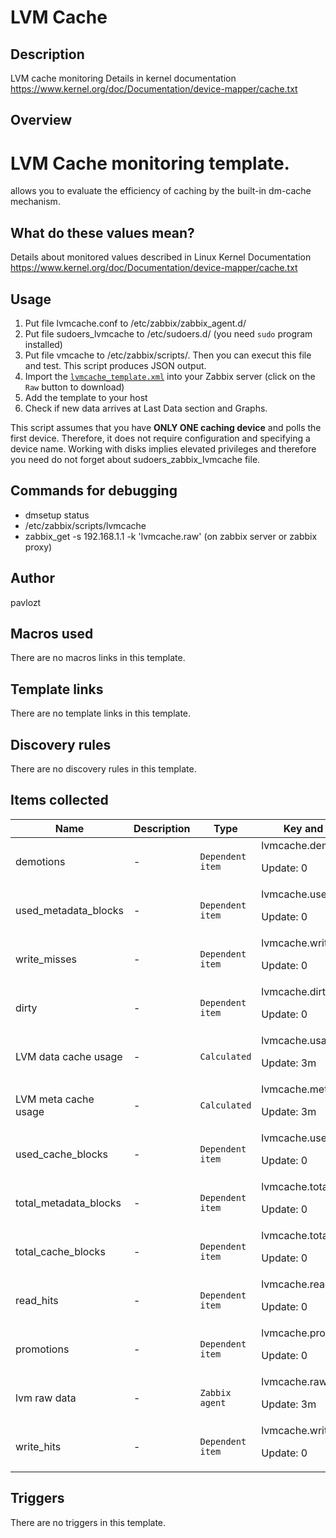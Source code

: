 # LVM Cache

## Description

LVM cache monitoring Details in kernel documentation https://www.kernel.org/doc/Documentation/device-mapper/cache.txt

## Overview

LVM Cache monitoring template.
==============================


 allows you to evaluate the efficiency of caching by the built-in dm-cache mechanism.


**What do these values mean?**
------------------------------


Details about monitored values described in Linux Kernel Documentation <https://www.kernel.org/doc/Documentation/device-mapper/cache.txt>


**Usage**
---------


1. Put file lvmcache.conf to /etc/zabbix/zabbix\_agent.d/
2. Put file sudoers\_lvmcache to /etc/sudoers.d/ (you need `sudo` program installed)
3. Put file vmcache to /etc/zabbix/scripts/. Then you can execut this file and test. This script produces JSON output.
4. Import the [`lvmcache_template.xml`](https://github.com/pavlozt/somezabbixtemplates/blob/master/lvmcache/lvmcache_template.xml) into your Zabbix server (click on the `Raw` button to download)
5. Add the template to your host
6. Check if new data arrives at Last Data section and Graphs.


This script assumes that you have **ONLY ONE caching device** and polls the first device. Therefore, it does not require configuration and specifying a device name. Working with disks implies elevated privileges and therefore you need do not forget about sudoers\_zabbix\_lvmcache file.


**Commands for debugging**
--------------------------


* dmsetup status
* /etc/zabbix/scripts/lvmcache
* zabbix\_get -s 192.168.1.1 -k 'lvmcache.raw' (on zabbix server or zabbix proxy)


## Author

pavlozt

## Macros used

There are no macros links in this template.

## Template links

There are no template links in this template.

## Discovery rules

There are no discovery rules in this template.

## Items collected

|Name|Description|Type|Key and additional info|
|----|-----------|----|----|
|demotions|<p>-</p>|`Dependent item`|lvmcache.demotions<p>Update: 0</p>|
|used_metadata_blocks|<p>-</p>|`Dependent item`|lvmcache.used_metadata_blocks<p>Update: 0</p>|
|write_misses|<p>-</p>|`Dependent item`|lvmcache.write_misses<p>Update: 0</p>|
|dirty|<p>-</p>|`Dependent item`|lvmcache.dirty<p>Update: 0</p>|
|LVM data cache usage|<p>-</p>|`Calculated`|lvmcache.usage<p>Update: 3m</p>|
|LVM meta cache usage|<p>-</p>|`Calculated`|lvmcache.metausage<p>Update: 3m</p>|
|used_cache_blocks|<p>-</p>|`Dependent item`|lvmcache.used_cache_blocks<p>Update: 0</p>|
|total_metadata_blocks|<p>-</p>|`Dependent item`|lvmcache.total_metadata_blocks<p>Update: 0</p>|
|total_cache_blocks|<p>-</p>|`Dependent item`|lvmcache.total_cache_blocks<p>Update: 0</p>|
|read_hits|<p>-</p>|`Dependent item`|lvmcache.read_hits<p>Update: 0</p>|
|promotions|<p>-</p>|`Dependent item`|lvmcache.promotions<p>Update: 0</p>|
|lvm raw data|<p>-</p>|`Zabbix agent`|lvmcache.raw<p>Update: 3m</p>|
|write_hits|<p>-</p>|`Dependent item`|lvmcache.write_hits<p>Update: 0</p>|
## Triggers

There are no triggers in this template.


